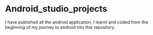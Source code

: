 # Android_studio_projects
I have published all the android application, I learnt and coded from the beginning of my journey to android into this repository .
